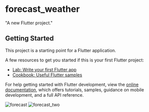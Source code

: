 # forecast_weather

"A new Flutter project."

## Getting Started

This project is a starting point for a Flutter application.

A few resources to get you started if this is your first Flutter project:

- [Lab: Write your first Flutter app](https://docs.flutter.dev/get-started/codelab)
- [Cookbook: Useful Flutter samples](https://docs.flutter.dev/cookbook)

For help getting started with Flutter development, view the
[online documentation](https://docs.flutter.dev/), which offers tutorials,
samples, guidance on mobile development, and a full API reference.

![forecast](https://github.com/kushs8971/forecast_weather/assets/102408607/91af5b92-b2ea-48ea-9018-6b2ab36e6a43)
![forecast_two](https://github.com/kushs8971/forecast_weather/assets/102408607/3aa6878f-785b-4c6a-bfc6-370471c0efa0)


